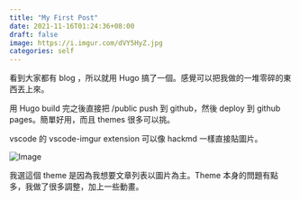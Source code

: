 ```yaml
---
title: "My First Post"
date: 2021-11-16T01:24:36+08:00
draft: false
image: https://i.imgur.com/dVY5HyZ.jpg
categories: self
---
```


看到大家都有 blog ，所以就用 Hugo 搞了一個。感覺可以把我做的一堆零碎的東西丟上來。

用 Hugo build 完之後直接把 /public push 到 github，然後 deploy 到 github pages。簡單好用，而且 themes 很多可以挑。

vscode 的 vscode-imgur extension 可以像 hackmd 一樣直接貼圖片。

![Image](https://i.imgur.com/dVY5HyZ.jpg#center)

我選這個 theme 是因為我想要文章列表以圖片為主。Theme 本身的問題有點多，我做了很多調整，加上一些動畫。